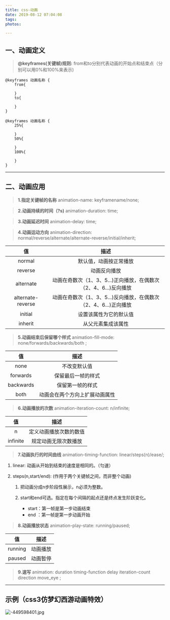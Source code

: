 ```yaml
---
title: css-动画
date: 2019-08-12 07:04:08
tags:
photos:

---
```

## 一、动画定义
> **@keyframes(关键帧)规则:**
> from和to分别代表动画的开始点和结束点（分别可以用0%和100%来表示)
```
@keyframes 动画名称 {
	from{

	}
	to{

	}
}
```

```
@keyframes 动画名称 {
	25%{

	}
	50%{

	}
	100%{

	}
}
```
---

## 二、动画应用
> **1.指定关键帧的名称**
  animation-name: keyframename/none;


> **2.动画持续的时间（?s)**
  animation-duration: time;


> **3.动画延迟时间**
  animation-delay: time;


> **4.动画运动方向** 
  animation-direction: normal/reverse/alternate/alternate-reverse/initial/inherit;

值|描述
:--:|:--:
normal|默认值，动画按正常播放
reverse|动画反向播放
alternate|动画在奇数次（1、3、5...)正向播放，在偶数次（2、4、6...)反向播放
alternate-reverse|动画在奇数次（1、3、5...)反向播放，在偶数次（2、4、6...)正向播放
initial|设置该属性为它的默认值
inherit|从父元素集成该属性

> **5.动画结束后保留哪个样式**
  animation-fill-mode: none/forwards/backwards/both ;

值|描述
:--:|:--:
none|不改变默认值
forwards|保留最后一帧的样式
backwards|保留第一帧的样式
both|动画会在两个方向上扩展动画属性

> **6.动画播放的次数**
  animation-iteration-count: n/infinite;

值|描述
:--:|:--:
n|定义动画播放次数的数值
infinite|规定动画无限次数播放

> **7.动画执行的时间曲线**
  animation-timing-function: linear/steps(n)/ease/;

1. linear: 动画从开始到结束的速度是相同的。（匀速）   

2. steps(n,start/end): (作用于两个关键帧之间，而非整个动画)
    1. 把动画分成n步阶段性展示，n必须为整数。   

    2. start和end可选。指定在每个间隔的起点还是终点发生阶跃变化。
       * start：第一帧是第一步动画结束
       * end  ：第一帧是第一步动画开始

> **8.动画播放状态**
  animation-play-state: running/paused;

值|描述
:--:|:--:
running|动画播放
paused |动画暂停

> **9.速写**
  animation: duration timing-function delay iteration-count direction move_eye ;
 ---
## 示例（css3仿梦幻西游动画特效）

![-449598401.jpg](https://i.loli.net/2019/08/12/4Ksi8oQX7WRbayJ.jpg)

